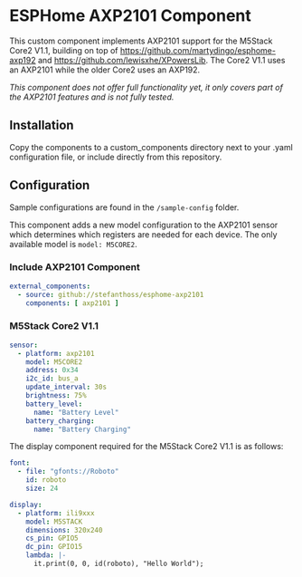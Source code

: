 # ESPHome AXP2101 Component

This custom component implements AXP2101 support for the M5Stack Core2 V1.1, building on top of https://github.com/martydingo/esphome-axp192 and https://github.com/lewisxhe/XPowersLib. The Core2 V1.1 uses an AXP2101 while the older Core2 uses an AXP192.

*This component does not offer full functionality yet, it only covers part of the AXP2101 features and is not fully tested.*  

## Installation

Copy the components to a custom_components directory next to your .yaml configuration file, or include directly from this repository.

## Configuration

Sample configurations are found in the `/sample-config` folder.

This component adds a new model configuration to the AXP2101 sensor which determines which registers are needed for each device. The only available model is `model: M5CORE2`.

### Include AXP2101 Component

```yaml
external_components:
  - source: github://stefanthoss/esphome-axp2101
    components: [ axp2101 ]
```

### M5Stack Core2 V1.1

```yaml
sensor:
  - platform: axp2101
    model: M5CORE2
    address: 0x34
    i2c_id: bus_a
    update_interval: 30s
    brightness: 75%
    battery_level:
      name: "Battery Level"
    battery_charging:
      name: "Battery Charging"
```

The display component required for the M5Stack Core2 V1.1 is as follows:

```yaml
font:
  - file: "gfonts://Roboto"
    id: roboto
    size: 24

display:
  - platform: ili9xxx
    model: M5STACK
    dimensions: 320x240
    cs_pin: GPIO5
    dc_pin: GPIO15
    lambda: |-
      it.print(0, 0, id(roboto), "Hello World");
```
